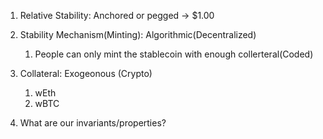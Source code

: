1. Relative Stability: Anchored or pegged -> $1.00
2. Stability Mechanism(Minting): Algorithmic(Decentralized)
   1. People can only mint the stablecoin with enough collerteral(Coded)
3. Collateral: Exogeonous (Crypto)

   1. wEth
   2. wBTC

4. What are our invariants/properties?
